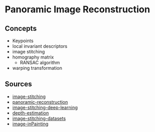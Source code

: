 # Panoramic Image Reconstruction

## Concepts

- Keypoints
- local invariant descriptors
- image stitching
- homography matrix
  - RANSAC algorithm
- warping transformation

## Sources

- [image-stitching](https://www.pyimagesearch.com/2018/12/17/image-stitching-with-opencv-and-python/)
- [panoramic-reconstruction](https://medium.com/analytics-vidhya/panoramic-reconstruction-ab9fa35a38ef)
- [image-stitching-deep-learning](https://www.kaggle.com/viswatejag/image-stiching-using-deeplearning)
- [depth-estimation](https://paperswithcode.com/task/depth-estimation)
- [image-stitching-datasets](https://paperswithcode.com/task/image-stitching)
- [image-inPainting](https://github.com/1900zyh/Awesome-Image-Inpainting)